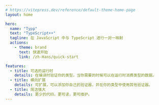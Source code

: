 ```yaml
---
# https://vitepress.dev/reference/default-theme-home-page
layout: home

hero:
  name: "Typp"
  text: "TypeScript++"
  tagline: 在 JavaScript 中与 TypeScript 进行一对一映射
  actions:
    - theme: brand
      text: 快速开始
      link: /zh-Hans/quick-start

features:
  - title: 可选的运行时
    details: 在编译时验证你的类型，当你需要的时候可以在运行时消费类型的数据。
  - title: 横向扩展
    details: 可扩展，可以添加你自己的验证器，并在你的类型中使用其他验证器。
  - title: 简洁强大
    details: 更少的代码，更可读，更可维护。
---
```

